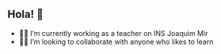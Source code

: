 ## Hola! 👋

<!--
**yolprofe/yolprofe** is a ✨ _special_ ✨ repository because its `README.md` (this file) appears on your GitHub profile.
-->

- 👩‍🎓 I’m currently working as a teacher on INS Joaquim Mir
- :female_detective: I’m looking to collaborate with anyone who likes to learn
